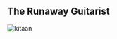 ## The Runaway Guitarist

  ![kitaan](https://github.com/user-attachments/assets/be212dc7-255b-4f13-a294-0a1aacb7f178)


<!--
**loliceo/loliceo** is a ✨ _special_ ✨ repository because its `README.md` (this file) appears on your GitHub profile.

Here are some ideas to get you started:

- 🔭 I’m currently working on ...
- 🌱 I’m currently learning ...
- 👯 I’m looking to collaborate on ...
- 🤔 I’m looking for help with ...
- 💬 Ask me about ...
- 📫 How to reach me: ...
- 😄 Pronouns: ...
- ⚡ Fun fact: ...
-->
